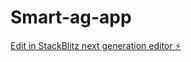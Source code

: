 # Smart-ag-app

[Edit in StackBlitz next generation editor ⚡️](https://stackblitz.com/~/github.com/Paristech1/Smart-ag-app)